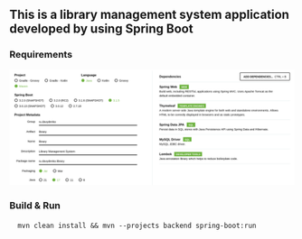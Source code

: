 ## This is a library management system application developed by using Spring Boot

### Requirements

![initializr](initializr.png)

### Build & Run 

```
  mvn clean install && mvn --projects backend spring-boot:run
```

